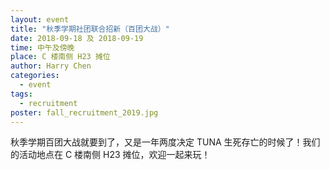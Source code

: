 ```yaml
---
layout: event
title: "秋季学期社团联合招新（百团大战）"
date: 2018-09-18 及 2018-09-19
time: 中午及傍晚
place: C 楼南侧 H23 摊位
author: Harry Chen
categories:
  - event
tags:
  - recruitment
poster: fall_recruitment_2019.jpg
---
```


秋季学期百团大战就要到了，又是一年两度决定 TUNA 生死存亡的时候了！我们的活动地点在 C 楼南侧 H23 摊位，欢迎一起来玩！
